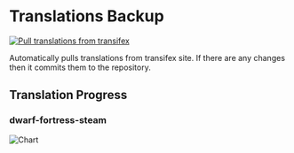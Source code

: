# Translations Backup

[![Pull translations from transifex](https://github.com/dfint/translations-backup/actions/workflows/pull-translations.yml/badge.svg)](https://github.com/dfint/translations-backup/actions/workflows/pull-translations.yml)

Automatically pulls translations from transifex site. If there are any changes then it commits them to the repository.

## Translation Progress

### dwarf-fortress-steam

![Chart](https://quickchart.io/chart/render/sf-cb746ec0-1152-43a0-bcd8-9c5a25e6325b)
<!--
### dwarf-fortress

![Chart](https://quickchart.io/chart/render/sf-9a30c3d9-9e82-41a3-85fb-2656dae4f80f)
-->